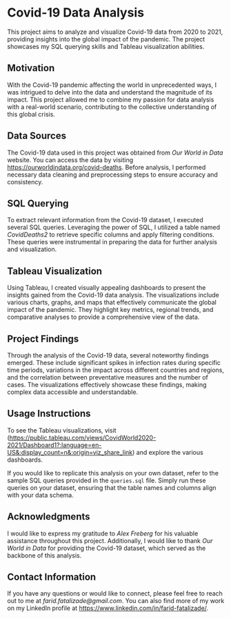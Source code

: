 
# Covid-19 Data Analysis

This project aims to analyze and visualize Covid-19 data from 2020 to 2021, providing insights into the global impact of the pandemic. The project showcases my SQL querying skills and Tableau visualization abilities.

## Motivation

With the Covid-19 pandemic affecting the world in unprecedented ways, I was intrigued to delve into the data and understand the magnitude of its impact. This project allowed me to combine my passion for data analysis with a real-world scenario, contributing to the collective understanding of this global crisis.

## Data Sources

The Covid-19 data used in this project was obtained from _Our World in Data_ website. You can access the data by visiting https://ourworldindata.org/covid-deaths. Before analysis, I performed necessary data cleaning and preprocessing steps to ensure accuracy and consistency.

## SQL Querying

To extract relevant information from the Covid-19 dataset, I executed several SQL queries. Leveraging the power of SQL, I utilized a table named _CovidDeaths2_ to retrieve specific columns and apply filtering conditions. These queries were instrumental in preparing the data for further analysis and visualization.

## Tableau Visualization

Using Tableau, I created visually appealing dashboards to present the insights gained from the Covid-19 data analysis. The visualizations include various charts, graphs, and maps that effectively communicate the global impact of the pandemic. They highlight key metrics, regional trends, and comparative analyses to provide a comprehensive view of the data.

## Project Findings

Through the analysis of the Covid-19 data, several noteworthy findings emerged. These include significant spikes in infection rates during specific time periods, variations in the impact across different countries and regions, and the correlation between preventative measures and the number of cases. The visualizations effectively showcase these findings, making complex data accessible and understandable.

## Usage Instructions

To see the Tableau visualizations, visit (https://public.tableau.com/views/CovidWorld2020-2021/Dashboard1?:language=en-US&:display_count=n&:origin=viz_share_link) and explore the various dashboards.

If you would like to replicate this analysis on your own dataset, refer to the sample SQL queries provided in the `queries.sql` file. Simply run these queries on your dataset, ensuring that the table names and columns align with your data schema.

## Acknowledgments

I would like to express my gratitude to _Alex Freberg_ for his valuable assistance throughout this project. Additionally, I would like to thank _Our World in Data_ for providing the Covid-19 dataset, which served as the backbone of this analysis.


## Contact Information

If you have any questions or would like to connect, please feel free to reach out to me at _farid.fatalizade@gmail.com_. You can also find more of my work on my LinkedIn profile at https://www.linkedin.com/in/farid-fatalizade/.

